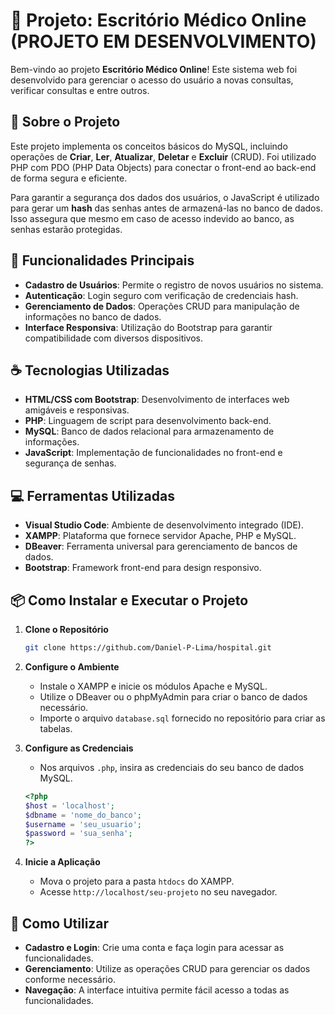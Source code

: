 # 🚀 Projeto: Escritório Médico Online <br/> (PROJETO EM DESENVOLVIMENTO)

Bem-vindo ao projeto **Escritório Médico Online**! Este sistema web foi desenvolvido para gerenciar o acesso do usuário a novas consultas, verificar consultas e entre outros.

## 📝 Sobre o Projeto

Este projeto implementa os conceitos básicos do MySQL, incluindo operações de **Criar**, **Ler**, **Atualizar**, **Deletar** e **Excluir** (CRUD). Foi utilizado PHP com PDO (PHP Data Objects) para conectar o front-end ao back-end de forma segura e eficiente.

Para garantir a segurança dos dados dos usuários, o JavaScript é utilizado para gerar um **hash** das senhas antes de armazená-las no banco de dados. Isso assegura que mesmo em caso de acesso indevido ao banco, as senhas estarão protegidas.

## 🚧 Funcionalidades Principais

- **Cadastro de Usuários**: Permite o registro de novos usuários no sistema.
- **Autenticação**: Login seguro com verificação de credenciais hash.
- **Gerenciamento de Dados**: Operações CRUD para manipulação de informações no banco de dados.
- **Interface Responsiva**: Utilização do Bootstrap para garantir compatibilidade com diversos dispositivos.

## ☕ Tecnologias Utilizadas

- **HTML/CSS com Bootstrap**: Desenvolvimento de interfaces web amigáveis e responsivas.
- **PHP**: Linguagem de script para desenvolvimento back-end.
- **MySQL**: Banco de dados relacional para armazenamento de informações.
- **JavaScript**: Implementação de funcionalidades no front-end e segurança de senhas.

## 💻 Ferramentas Utilizadas

- **Visual Studio Code**: Ambiente de desenvolvimento integrado (IDE).
- **XAMPP**: Plataforma que fornece servidor Apache, PHP e MySQL.
- **DBeaver**: Ferramenta universal para gerenciamento de bancos de dados.
- **Bootstrap**: Framework front-end para design responsivo.

## 📦 Como Instalar e Executar o Projeto

1. **Clone o Repositório**

   ```bash
   git clone https://github.com/Daniel-P-Lima/hospital.git
   ```

2. **Configure o Ambiente**

   - Instale o XAMPP e inicie os módulos Apache e MySQL.
   - Utilize o DBeaver ou o phpMyAdmin para criar o banco de dados necessário.
   - Importe o arquivo `database.sql` fornecido no repositório para criar as tabelas.

3. **Configure as Credenciais**

   - Nos arquivos `.php`, insira as credenciais do seu banco de dados MySQL.

   ```php
   <?php
   $host = 'localhost';
   $dbname = 'nome_do_banco';
   $username = 'seu_usuario';
   $password = 'sua_senha';
   ?>
   ```

4. **Inicie a Aplicação**

   - Mova o projeto para a pasta `htdocs` do XAMPP.
   - Acesse `http://localhost/seu-projeto` no seu navegador.

## 📖 Como Utilizar

- **Cadastro e Login**: Crie uma conta e faça login para acessar as funcionalidades.
- **Gerenciamento**: Utilize as operações CRUD para gerenciar os dados conforme necessário.
- **Navegação**: A interface intuitiva permite fácil acesso a todas as funcionalidades.
